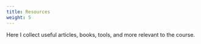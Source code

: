 ```yaml
---
title: Resources
weight: 5
---
```


Here I collect useful articles, books, tools, and more relevant to the course.

